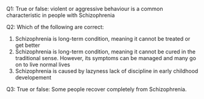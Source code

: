 Q1: True or false: violent or aggressive behaviour is a common characteristic in
people with Schizophrenia

Q2: Which of the following are correct:

1. Schizophrenia is long-term condition, meaning it cannot be treated or get
   better
2. Schizophrenia is long-term condition, meaning it cannot be cured in the
   traditional sense. However, its symptoms can be managed and many go on to
   live normal lives
3. Schizophrenia is caused by lazyness lack of discipline in early childhood
   developement

Q3: True or false: Some people recover completely from Schizophrenia.